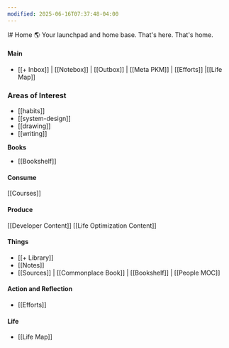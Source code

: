 ```yaml
---
modified: 2025-06-16T07:37:48-04:00
---
```

I# Home 🌎
Your launchpad and home base. That's here. That's home.
#### Main
- [[+ Inbox]] | [[Notebox]] | [[Outbox]] | [[Meta PKM]] | [[Efforts]] |[[Life Map]]

### Areas of Interest
- [[habits]]
- [[system-design]]
- [[drawing]]
- [[writing]]

**Books**
- [[Bookshelf]]
#### Consume
[[Courses]]

#### Produce
[[Developer Content]]
[[Life Optimization Content]]

#### Things
- [[+ Library]]
- [[Notes]]
- [[Sources]] | [[Commonplace Book]] | [[Bookshelf]] | [[People MOC]]
#### Action and Reflection
- [[Efforts]]
#### Life
- [[Life Map]]
